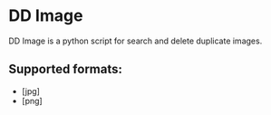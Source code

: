 # DD Image

DD Image is a python script for search and delete duplicate images.

## Supported formats:

* [jpg]
* [png]
